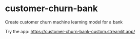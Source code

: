 # customer-churn-bank
Create customer churn machine learning model for a bank

Try the app: https://customer-churn-bank-custom.streamlit.app/
